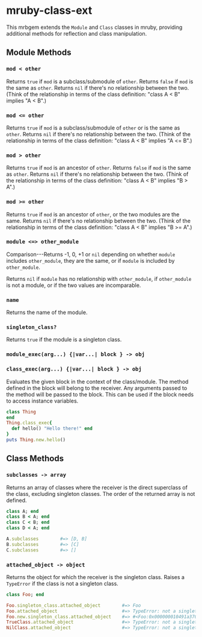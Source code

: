 # mruby-class-ext

This mrbgem extends the `Module` and `Class` classes in mruby, providing additional methods for reflection and class manipulation.

## Module Methods

### `mod < other`

Returns `true` if `mod` is a subclass/submodule of `other`. Returns `false` if `mod` is the same as `other`. Returns `nil` if there's no relationship between the two. (Think of the relationship in terms of the class definition: "class A < B" implies "A < B".)

### `mod <= other`

Returns `true` if `mod` is a subclass/submodule of `other` or is the same as `other`. Returns `nil` if there's no relationship between the two. (Think of the relationship in terms of the class definition: "class A < B" implies "A <= B".)

### `mod > other`

Returns `true` if `mod` is an ancestor of `other`. Returns `false` if `mod` is the same as `other`. Returns `nil` if there's no relationship between the two. (Think of the relationship in terms of the class definition: "class A < B" implies "B > A".)

### `mod >= other`

Returns `true` if `mod` is an ancestor of `other`, or the two modules are the same. Returns `nil` if there's no relationship between the two. (Think of the relationship in terms of the class definition: "class A < B" implies "B >= A".)

### `module <=> other_module`

Comparison---Returns -1, 0, +1 or `nil` depending on whether `module` includes `other_module`, they are the same, or if `module` is included by `other_module`.

Returns `nil` if `module` has no relationship with `other_module`, if `other_module` is not a module, or if the two values are incomparable.

### `name`

Returns the name of the module.

### `singleton_class?`

Returns `true` if the module is a singleton class.

### `module_exec(arg...) {|var...| block } -> obj`

### `class_exec(arg...) {|var...| block } -> obj`

Evaluates the given block in the context of the class/module. The method defined in the block will belong to the receiver. Any arguments passed to the method will be passed to the block. This can be used if the block needs to access instance variables.

```ruby
class Thing
end
Thing.class_exec{
  def hello() "Hello there!" end
}
puts Thing.new.hello()
```

## Class Methods

### `subclasses -> array`

Returns an array of classes where the receiver is the direct superclass of the class, excluding singleton classes. The order of the returned array is not defined.

```ruby
class A; end
class B < A; end
class C < B; end
class D < A; end

A.subclasses        #=> [D, B]
B.subclasses        #=> [C]
C.subclasses        #=> []
```

### `attached_object -> object`

Returns the object for which the receiver is the singleton class. Raises a `TypeError` if the class is not a singleton class.

```ruby
class Foo; end

Foo.singleton_class.attached_object        #=> Foo
Foo.attached_object                        #=> TypeError: not a singleton class
Foo.new.singleton_class.attached_object    #=> #<Foo:0x000000010491a370>
TrueClass.attached_object                  #=> TypeError: not a singleton class
NilClass.attached_object                   #=> TypeError: not a singleton class
```
